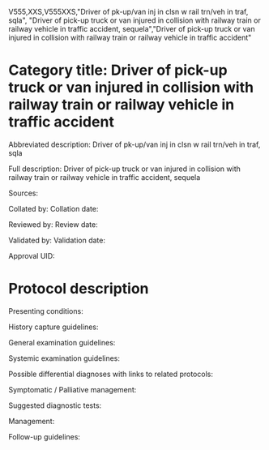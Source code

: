 V555,XXS,V555XXS,"Driver of pk-up/van inj in clsn w rail trn/veh in traf, sqla", "Driver of pick-up truck or van injured in collision with railway train or railway vehicle in traffic accident, sequela","Driver of pick-up truck or van injured in collision with railway train or railway vehicle in traffic accident"
# Category title: Driver of pick-up truck or van injured in collision with railway train or railway vehicle in traffic accident

Abbreviated description: Driver of pk-up/van inj in clsn w rail trn/veh in traf, sqla

Full description: Driver of pick-up truck or van injured in collision with railway train or railway vehicle in traffic accident, sequela

Sources:

Collated by:
Collation date:

Reviewed by:
Review date:

Validated by:
Validation date:

Approval UID:

# Protocol description

Presenting conditions:

History capture guidelines:

General examination guidelines:

Systemic examination guidelines:

Possible differential diagnoses with links to related protocols:

Symptomatic / Palliative management:

Suggested diagnostic tests:

Management:

Follow-up guidelines:
